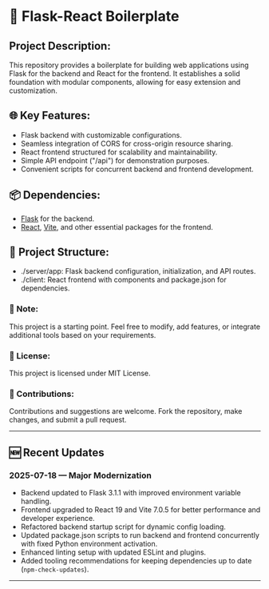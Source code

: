 # 🚀 Flask-React Boilerplate

## Project Description:

This repository provides a boilerplate for building web applications using Flask for the backend and React for the frontend. It establishes a solid foundation with modular components, allowing for easy extension and customization.

## 🌐 Key Features:

- Flask backend with customizable configurations.
- Seamless integration of CORS for cross-origin resource sharing.
- React frontend structured for scalability and maintainability.
- Simple API endpoint ("/api") for demonstration purposes.
- Convenient scripts for concurrent backend and frontend development.

## 📦 Dependencies:

- [Flask](https://flask.palletsprojects.com/en/3.0.x/) for the backend.
- [React](https://react.dev/), [Vite](https://vitejs.dev/), and other essential packages for the frontend.

## 📄 Project Structure:

- ./server/app: Flask backend configuration, initialization, and API routes.
- ./client: React frontend with components and package.json for dependencies.

### 🚧 Note:

This project is a starting point. Feel free to modify, add features, or integrate additional tools based on your requirements.

### 📝 License:

This project is licensed under MIT License.

### 🌟 Contributions:

Contributions and suggestions are welcome. Fork the repository, make changes, and submit a pull request.

---

## 🆕 Recent Updates

### 2025-07-18 — Major Modernization

- Backend updated to Flask 3.1.1 with improved environment variable handling.
- Frontend upgraded to React 19 and Vite 7.0.5 for better performance and developer experience.
- Refactored backend startup script for dynamic config loading.
- Updated package.json scripts to run backend and frontend concurrently with fixed Python environment activation.
- Enhanced linting setup with updated ESLint and plugins.
- Added tooling recommendations for keeping dependencies up to date (`npm-check-updates`).

---

